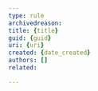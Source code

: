 ```yaml
---
type: rule
archivedreason:
title: {title}
guid: {guid}
uri: {uri}
created: {date_created}
authors: []
related:

---
```



<!--endintro-->
